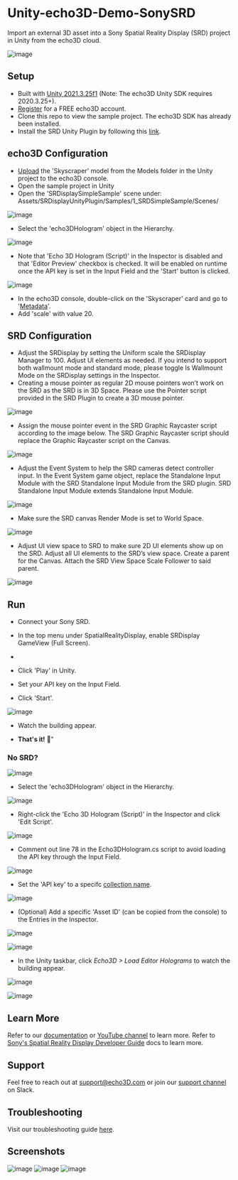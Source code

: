 # Unity-echo3D-Demo-SonySRD
Import an external 3D asset into a Sony Spatial Reality Display (SRD) project in Unity from the echo3D cloud.

![image](https://github.com/echo3Dco/Unity-echo3D-Demo-SonySRD/assets/51488480/adbb23a8-9e7f-42f4-b0ba-fc666167f44f)

## Setup
* Built with [Unity 2021.3.25f1](https://unity3d.com/get-unity/download/archive) (Note: The echo3D Unity SDK requires 2020.3.25+).
* [Register](https://www.echo3d.com/signup?utm_term={keyword}&utm_campaign=sonysdr_tutorial&utm_source=medium&utm_medium=blog) for a FREE echo3D account.
* Clone this repo to view the sample project. The echo3D SDK has already been installed.
* Install the SRD Unity Plugin by following this [link](https://www.sony.net/Products/Developer-Spatial-Reality-display/en/develop/Setup/DownloadInfo.html).

## echo3D Configuration
* [Upload](https://docs.echo3d.co/quickstart/add-a-3d-model) the 'Skyscraper' model from the Models folder in the Unity project to the echo3D console.
* Open the sample project in Unity
* Open the 'SRDisplaySimpleSample' scene under: Assets/SRDisplayUnityPlugin/Samples/1_SRDSimpleSample/Scenes/
  
![image](https://github.com/echo3Dco/Unity-echo3D-Demo-SonySRD/assets/51488480/696d1bda-a6d1-46bc-a7cb-2c13c1eefc26)

* Select the 'echo3DHologram' object in the Hierarchy.
  
![image](https://github.com/echo3Dco/Unity-echo3D-Demo-SonySRD/assets/51488480/efad6cf2-5679-4e36-9a25-881e0662433e)

* Note that 'Echo 3D Hologram (Script)' in the Inspector is disabled and that 'Editor Preview' checkbox is checked. It will be enabled on runtime once the API key is set in the Input Field and the 'Start' button is clicked.

![image](https://github.com/echo3Dco/Unity-echo3D-Demo-SonySRD/assets/51488480/22b6ebda-b680-4450-82c9-963db809eb9b)

* In the echo3D console, double-click on the 'Skyscraper' card and go to '[Metadata](https://docs.echo3d.com/unity/transforming-content)'.
* Add 'scale' with value 20.

## SRD Configuration
* Adjust the SRDisplay by setting the Uniform scale the SRDisplay Manager to 100. Adjust UI elements as needed. If you intend to support both wallmount mode and standard mode, please toggle Is Wallmount Mode on the SRDisplay settings in the Inspector.
* Creating a mouse pointer as regular 2D mouse pointers won’t work on the SRD as the SRD is in 3D Space. Please use the Pointer script provided in the SRD Plugin to create a 3D mouse pointer.
  
![image](https://i.imgur.com/Y9KEBEe.png)

* Assign the mouse pointer event in the SRD Graphic Raycaster script according to the image below. The SRD Graphic Raycaster script should replace the Graphic Raycaster script on the Canvas.

![image](https://i.imgur.com/PbHgQeF.png)

* Adjust the Event System to help the SRD cameras detect controller input. In the Event System game object, replace the Standalone Input Module with the SRD Standalone Input Module from the SRD plugin. SRD Standalone Input Module extends Standalone Input Module.

![image](https://i.imgur.com/JIfsbmQ.png)

* Make sure the SRD canvas Render Mode is set to World Space.

![image](https://i.imgur.com/gtdYmtd.png)

* Adjust UI view space to SRD to make sure 2D UI elements show up on the SRD. Adjust all UI elements to the SRD’s view space. Create a parent for the Canvas. Attach the SRD View Space Scale Follower to said parent.

![image](https://i.imgur.com/aWo7C60.png)

## Run

* Connect your Sony SRD.
  
* In the top menu under SpatialRealityDisplay, enable SRDisplay GameView (Full Screen).
* 
* Click 'Play' in Unity.

* Set your API key on the Input Field.

* Click 'Start'.
 
![image](https://github.com/echo3Dco/Unity-echo3D-Demo-SonySRD/assets/51488480/19a88d93-51ee-405e-bb9a-3085c47ae090)

* Watch the building appear.
  
* **That's it!** 🎉"

### No SRD?

![image](https://github.com/echo3Dco/Unity-echo3D-Demo-SonySRD/assets/51488480/178b87cd-7c45-4db0-bc10-4f0b2d6925e7)

* Select the 'echo3DHologram' object in the Hierarchy.
  
![image](https://github.com/echo3Dco/Unity-echo3D-Demo-SonySRD/assets/51488480/efad6cf2-5679-4e36-9a25-881e0662433e)

* Right-click the 'Echo 3D Hologram (Script)' in the Inspector and click 'Edit Script'.

![image](https://github.com/echo3Dco/Unity-echo3D-Demo-SonySRD/assets/51488480/a03aacef-e729-4844-98a2-17bf12540e7e)

* Comment out line 78 in the Echo3DHologram.cs script to avoid loading the API key through the Input Field.

![image](https://github.com/echo3Dco/Unity-echo3D-Demo-SonySRD/assets/51488480/b13af322-3fb0-40e0-acb2-9980659e09ef)

* Set the 'API key' to a specifc [collection name](https://docs.echo3d.com/quickstart/access-the-console).

![image](https://github.com/echo3Dco/Unity-echo3D-Demo-SonySRD/assets/51488480/22b6ebda-b680-4450-82c9-963db809eb9b)

* (Optional) Add a specific 'Asset ID' (can be copied from the console) to the Entries in the Inspector.

![image](https://github.com/echo3Dco/Unity-echo3D-Demo-SonySRD/assets/51488480/8c4c6f0a-fb28-456c-a0c8-b526905c3a20)

![image](https://github.com/echo3Dco/Unity-echo3D-Demo-SonySRD/assets/51488480/22b6ebda-b680-4450-82c9-963db809eb9b)

* In the Unity taskbar, click _Echo3D > Load Editor Holograms_ to watch the building appear.

![image](https://github.com/echo3Dco/Unity-echo3D-Demo-SonySRD/assets/51488480/bd8c53ff-aafa-4325-b452-bb727da9141d)

![image](https://github.com/echo3Dco/Unity-echo3D-Demo-SonySRD/assets/51488480/3c162941-2c36-4d3d-88fe-f9c809863c95)

## Learn More
Refer to our [documentation](https://docs.echo3d.com/) or [YouTube channel](https://www.youtube.com/@echo3Dco) to learn more.
Refer to [Sony's Spatial Reality Display Developer Guide](https://www.sony.net/Products/Developer-Spatial-Reality-display/en/develop/Overview.html) docs to learn more.

## Support
Feel free to reach out at [support@echo3D.com](mailto:support@echo3D.com) or join our [support channel](https://go.echo3d.co/join) on Slack.

## Troubleshooting
Visit our troubleshooting guide [here](https://docs.echo3d.com/unity/troubleshooting).

## Screenshots
![image](https://github.com/echo3Dco/Unity-echo3D-Demo-SonySRD/assets/51488480/de79b8ff-c00e-407f-bf8a-d4cde312c9ec)
![image](https://github.com/echo3Dco/Unity-echo3D-Demo-SonySRD/assets/51488480/696d1bda-a6d1-46bc-a7cb-2c13c1eefc26)
![image](https://github.com/echo3Dco/Unity-echo3D-Demo-SonySRD/assets/51488480/3c162941-2c36-4d3d-88fe-f9c809863c95)

